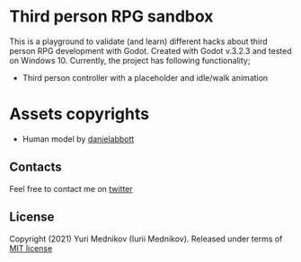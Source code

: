 # Third person RPG sandbox

This is a playground to validate (and learn) different hacks about third person RPG development with Godot. Created with Godot v.3.2.3 and tested on Windows 10. Currently, the project has following functionality;

- Third person controller with a placeholder and idle/walk animation

# Assets copyrights

- Human model by [danielabbott](https://danielabbott.itch.io/human-with-walk-animation) 

## Contacts

Feel free to contact me on [twitter](https://www.twitter.com/iuriimednikov)

## License

Copyright (2021) Yuri Mednikov (Iurii Mednikov). Released under terms of [MIT license](https://opensource.org/licenses/MIT)